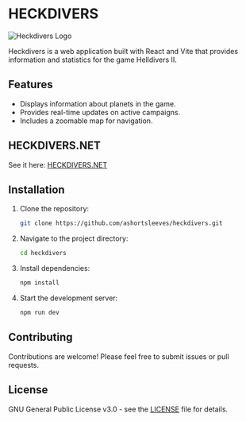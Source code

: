 # HECKDIVERS

![Heckdivers Logo](https://github.com/ashortsleeves/heckdivers/blob/main/public/favicon-96x96.png)

Heckdivers is a web application built with React and Vite that provides information and statistics for the game Helldivers II.

## Features

- Displays information about planets in the game.
- Provides real-time updates on active campaigns.
- Includes a zoomable map for navigation.

## HECKDIVERS.NET

See it here: [HECKDIVERS.NET](https://heckdivers.net/)

## Installation

1. Clone the repository:

   ```bash
   git clone https://github.com/ashortsleeves/heckdivers.git
   ```

2. Navigate to the project directory:

   ```bash
   cd heckdivers
   ```

3. Install dependencies:

   ```bash
   npm install
   ```

4. Start the development server:

   ```bash
   npm run dev
   ```

## Contributing

Contributions are welcome! Please feel free to submit issues or pull requests.

## License

GNU General Public License v3.0 - see the [LICENSE](https://github.com/ashortsleeves/heckdivers/blob/maestro/LICENSE.txt) file for details.
